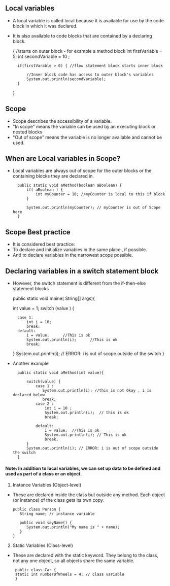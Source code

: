 ## Local variables 
- A local variable is called local because it is available for use by the code block in which it was declared.
- It is also available to code blocks that are contained by a declaring block.


    {
        //starts on outer block - for example a method block
        int firstVariable = 5;
        int secondVariable = 10 ;
    
        if(firstVarable > 0) { //flow statement block starts inner block
        
            //Inner block code has access to outer block's variables
            System.out.println(secondVariable);
        }
    }


## Scope
- Scope describes the accessibility of a variable.
- "In scope" means the variable can be used by an executing block or nested blocks
- "Out of scope" means the variable is no longer available and cannot be used.


## When are Local variables in Scope?
- Local variables are always out of scope for the outer blocks or the containing blocks they are declared in.

        public static void aMethod(boolean aBoolean) {
            if( aBoolean ) {
                int myCounter = 10; //myCounter is local to this if block 
            }
        
            System.out.println(myCounter); // myCounter is out of Scope here
        }


## Scope Best practice
- It is considered best practice:
- To declare and initialize variables in the same place , if possible.
- And to declare variables in the narrowest scope possible.

## Declaring variables in a switch statement block
- However, the switch statement is different from the if-then-else statement blocks


    public static void maine( String[] args){

    int value = 1;
    switch (value ) {
        
        case 1: 
            int i = 10;
            break;
        default: 
            i = value;      //This is ok
            System.out.println(i);      //This is ok
            break;
    }
    System.out.println(i);  // ERROR:  i is out of scope outside of the switch
    }

- Another example 
    
        public static void aMethod(int value){
            
            switch(value) {
                case 1 :    
                   System.out.println(i); //this is not Okay , i is declared below 
                   break;
                case 2 :
                    int i = 10 ;
                    System.out.println(i);  // this is ok
                    break;
            
                default:
                    i = value;  //This is ok
                    System.out.println(i); // This is ok
                    break;
            }
            System.out.println(i); // ERROR: i is out of scope outside the switch
        }

#### Note: In addition to local variables, we can set up data to be defined and used as part of a class or an object.

1. Instance Variables (Object-level)
- These are declared inside the class but outside any method. Each object (or instance) of the class gets its own copy.

      public class Person {
         String name; // instance variable
    
         public void sayName() {
            System.out.println("My name is " + name);
         }
      }

2. Static Variables (Class-level)
 - These are declared with the static keyword. They belong to the class, not any one object, so all objects share the same variable.

        public class Car {
        static int numberOfWheels = 4; // class variable
        }